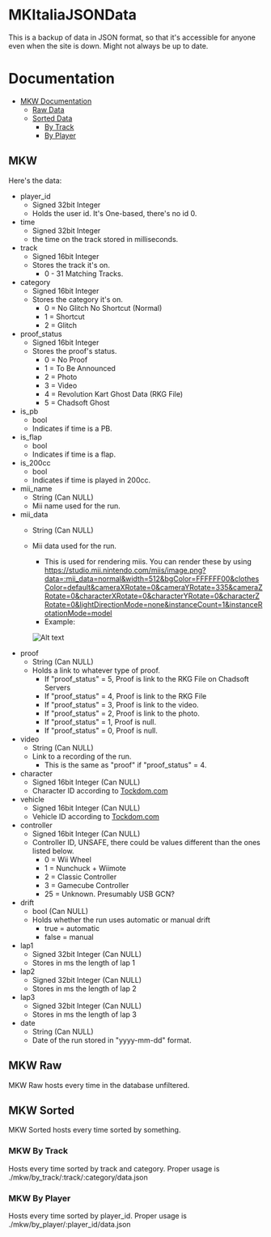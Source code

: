 # MKItaliaJSONData
This is a backup of data in JSON format, so that it's accessible for anyone even when the site is down. Might not always be up to date.

# Documentation
* [MKW Documentation](#mkw)
    * [Raw Data](#mkw-raw)
    * [Sorted Data](#mkw-sorted)
        * [By Track](#mkw-by-track)
        * [By Player](#mkw-by-player)

## MKW
Here's the data:
* player_id
    * Signed 32bit Integer
    * Holds the user id. It's One-based, there's no id 0.
* time
    * Signed 32bit Integer
    * the time on the track stored in milliseconds.
* track
    * Signed 16bit Integer
    * Stores the track it's on.
        * 0 - 31 Matching Tracks.
* category
    * Signed 16bit Integer
    * Stores the category it's on.
        * 0 = No Glitch No Shortcut (Normal)
        * 1 = Shortcut
        * 2 = Glitch
* proof_status
    * Signed 16bit Integer
    * Stores the proof's status.
        * 0 = No Proof
        * 1 = To Be Announced
        * 2 = Photo
        * 3 = Video
        * 4 = Revolution Kart Ghost Data (RKG File)
        * 5 = Chadsoft Ghost
* is_pb
    * bool
    * Indicates if time is a PB.
* is_flap
    * bool
    * Indicates if time is a flap.
* is_200cc
    * bool
    * Indicates if time is played in 200cc.
* mii_name
    * String (Can NULL)
    * Mii name used for the run.
* mii_data
    * String (Can NULL)
    * Mii data used for the run.
        * This is used for rendering miis. You can render these by using https://studio.mii.nintendo.com/miis/image.png?data=:mii_data=normal&width=512&bgColor=FFFFFF00&clothesColor=default&cameraXRotate=0&cameraYRotate=335&cameraZRotate=0&characterXRotate=0&characterYRotate=0&characterZRotate=0&lightDirectionMode=none&instanceCount=1&instanceRotationMode=model
        * Example:
        
        ![Alt text](https://studio.mii.nintendo.com/miis/image.png?data=000f165d65747e849da0abafb5b7bab4bdbec4cbd3dae6ed040d141b1a2146404b52574a504a4961737b828c93988f&type=face&expression=normal&width=128&bgColor=FFFFFF00&clothesColor=default&cameraXRotate=0&cameraYRotate=335&cameraZRotate=0&characterXRotate=0&characterYRotate=0&characterZRotate=0&lightDirectionMode=none&instanceCount=1&instanceRotationMode=model)
* proof
    * String (Can NULL)
    * Holds a link to whatever type of proof.
        * If "proof_status" = 5, Proof is link to the RKG File on Chadsoft Servers
        * If "proof_status" = 4, Proof is link to the RKG File
        * If "proof_status" = 3, Proof is link to the video.
        * If "proof_status" = 2, Proof is link to the photo.
        * If "proof_status" = 1, Proof is null.
        * If "proof_status" = 0, Proof is null.
* video
    * String (Can NULL)
    * Link to a recording of the run.
        * This is the same as "proof" if "proof_status" = 4.
* character
    * Signed 16bit Integer (Can NULL)
    * Character ID according to [Tockdom.com](https://wiki.tockdom.com/wiki/List_of_Identifiers#Characters)
* vehicle
    * Signed 16bit Integer (Can NULL)
    * Vehicle ID according to [Tockdom.com](https://wiki.tockdom.com/wiki/List_of_Identifiers#Vehicles)
* controller
    * Signed 16bit Integer (Can NULL)
    * Controller ID, UNSAFE, there could be values different than the ones listed below.
        * 0 = Wii Wheel
        * 1 = Nunchuck + Wiimote
        * 2 = Classic Controller
        * 3 = Gamecube Controller
        * 25 = Unknown. Presumably USB GCN?
* drift
    * bool (Can NULL)
    * Holds whether the run uses automatic or manual drift
        * true = automatic
        * false = manual
* lap1
    * Signed 32bit Integer (Can NULL)
    * Stores in ms the length of lap 1
* lap2
    * Signed 32bit Integer (Can NULL)
    * Stores in ms the length of lap 2
* lap3
    * Signed 32bit Integer (Can NULL)
    * Stores in ms the length of lap 3
* date
    * String (Can NULL)
    * Date of the run stored in "yyyy-mm-dd" format.

## MKW Raw
MKW Raw hosts every time in the database unfiltered.

## MKW Sorted
MKW Sorted hosts every time sorted by something.

### MKW By Track
Hosts every time sorted by track and category. Proper usage is ./mkw/by_track/:track/:category/data.json

### MKW By Player
Hosts every time sorted by player_id. Proper usage is ./mkw/by_player/:player_id/data.json